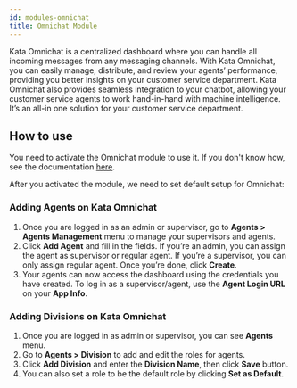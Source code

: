 ```yaml
---
id: modules-omnichat
title: Omnichat Module
---
```


Kata Omnichat is a centralized dashboard where you can handle all incoming messages from any messaging channels. With Kata Omnichat, you can easily manage, distribute, and review your agents’ performance, providing you better insights on your customer service department. Kata Omnichat also provides seamless integration to your chatbot, allowing your customer service agents to work hand-in-hand with machine intelligence. It’s an all-in one solution for your customer service department.

## How to use

You need to activate the Omnichat module to use it. If you don't know how, see the documentation [here](http://docs.kata.ai/modules/module-list/omnichat/introduction).

After you activated the module, we need to set default setup for Omnichat:

### Adding Agents on Kata Omnichat

1. Once you are logged in as an admin or supervisor, go to **Agents > Agents Management** menu to manage your supervisors and agents.
2. Click **Add Agent** and fill in the fields. If you’re an admin, you can assign the agent as supervisor or regular agent. If you’re a supervisor, you can only assign regular agent. Once you’re done, click **Create**.
3. Your agents can now access the dashboard using the credentials you have created. To log in as a supervisor/agent, use the **Agent Login URL** on your **App Info**.

### Adding Divisions on Kata Omnichat

1. Once you are logged in as admin or supervisor, you can see **Agents** menu.
2. Go to **Agents > Division** to add and edit the roles for agents.
3. Click **Add Division** and enter the **Division Name**, then click **Save** button.
4. You can also set a role to be the default role by clicking **Set as Default**.
